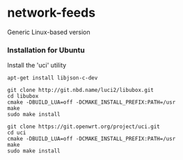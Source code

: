 # network-feeds
Generic Linux-based version

### Installation for Ubuntu

Install the 'uci' utility

    apt-get install libjson-c-dev
    
    git clone http://git.nbd.name/luci2/libubox.git
    cd libubox
    cmake -DBUILD_LUA=off -DCMAKE_INSTALL_PREFIX:PATH=/usr
    make
    sudo make install
    
    git clone https://git.openwrt.org/project/uci.git
    cd uci
    cmake -DBUILD_LUA=off -DCMAKE_INSTALL_PREFIX:PATH=/usr
    make
    sudo make install

